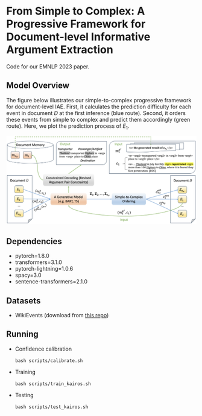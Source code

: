 # From Simple to Complex: A Progressive Framework for Document-level Informative Argument Extraction

Code for our EMNLP 2023 paper.

## Model Overview
The figure below illustrates our simple-to-complex progressive framework for document-level IAE. First, it calculates the prediction difficulty for each event in document $D$ at the first inference (blue route). Second, it orders these events from simple to complex and predict them accordingly (green route). Here, we plot the prediction process of $E_1$.

![Model](figs/model.png)


## Dependencies 
- pytorch=1.8.0
- transformers=3.1.0
- pytorch-lightning=1.0.6
- spacy=3.0
- sentence-transformers=2.1.0


## Datasets
- WikiEvents (download from [this repo](https://github.com/xinyadu/memory_docie))


## Running

- Confidence calibration
	
	```
	bash scripts/calibrate.sh
	```

- Training

	```
	bash scripts/train_kairos.sh
	```

- Testing

	```
	bash scripts/test_kairos.sh
	```